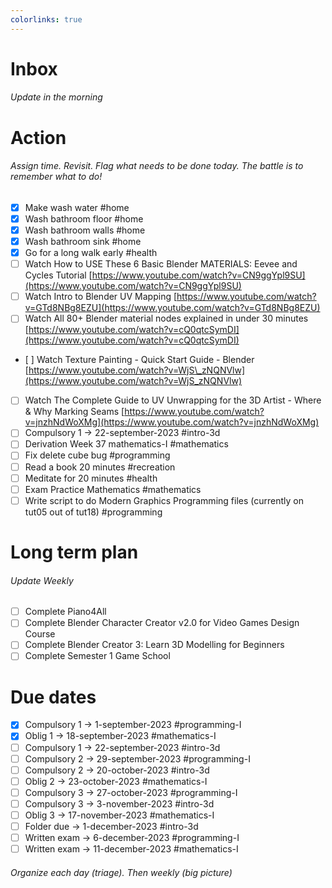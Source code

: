 ```yaml
---
colorlinks: true
---
```


# Inbox
###### Update in the morning

# Action
###### Assign time. Revisit. Flag what needs to be done today. The battle is to remember what to do!

* [x] Make wash water #home
* [x] Wash bathroom floor #home
* [x] Wash bathroom walls #home
* [x] Wash bathroom sink #home
* [x] Go for a long walk early #health
* [ ] Watch How to USE These 6 Basic Blender MATERIALS: Eevee and Cycles Tutorial [https://www.youtube.com/watch?v=CN9ggYpl9SU](https://www.youtube.com/watch?v=CN9ggYpl9SU)
* [ ] Watch Intro to Blender UV Mapping [https://www.youtube.com/watch?v=GTd8NBg8EZU](https://www.youtube.com/watch?v=GTd8NBg8EZU)
* [ ] Watch All 80+ Blender material nodes explained in under 30 minutes [https://www.youtube.com/watch?v=cQ0qtcSymDI](https://www.youtube.com/watch?v=cQ0qtcSymDI)
* [ ] Watch Texture Painting - Quick Start Guide - Blender [https://www.youtube.com/watch?v=WjS\_zNQNVlw](https://www.youtube.com/watch?v=WjS_zNQNVlw)
* [ ] Watch The Complete Guide to UV Unwrapping for the 3D Artist - Where & Why Marking Seams [https://www.youtube.com/watch?v=jnzhNdWoXMg](https://www.youtube.com/watch?v=jnzhNdWoXMg)
* [ ] Compulsory 1 -> 22-september-2023 #intro-3d
* [ ] Derivation Week 37 mathematics-I #mathematics
* [ ] Fix delete cube bug #programming
* [ ] Read a book 20 minutes #recreation
* [ ] Meditate for 20 minutes #health
* [ ] Exam Practice Mathematics #mathematics
* [ ] Write script to do Modern Graphics Programming files (currently on tut05 out of tut18) #programming

# Long term plan
###### Update Weekly

* [ ] Complete Piano4All
* [ ] Complete Blender Character Creator v2.0 for Video Games Design Course
* [ ] Complete Blender Creator 3: Learn 3D Modelling for Beginners
* [ ] Complete Semester 1 Game School

# Due dates

* [x] Compulsory 1 -> 1-september-2023  #programming-I 
* [x] Oblig 1      -> 18-september-2023 #mathematics-I
* [ ] Compulsory 1 -> 22-september-2023 #intro-3d
* [ ] Compulsory 2 -> 29-september-2023 #programming-I
* [ ] Compulsory 2 -> 20-october-2023   #intro-3d
* [ ] Oblig 2      -> 23-october-2023   #mathematics-I
* [ ] Compulsory 3 -> 27-october-2023   #programming-I
* [ ] Compulsory 3 -> 3-november-2023   #intro-3d
* [ ] Oblig 3      -> 17-november-2023  #mathematics-I
* [ ] Folder due   -> 1-december-2023   #intro-3d
* [ ] Written exam -> 6-december-2023   #programming-I
* [ ] Written exam -> 11-december-2023  #mathematics-I

###### Organize each day (triage). Then weekly (big picture)

